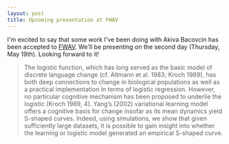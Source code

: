```yaml
---
layout: post
title: Upcoming presentation at FWAV
---
```


I'm excited to say that some work I've been doing with Akiva Bacovcin has been 
accepted to [FWAV](http://fwav3.commons.gc.cuny.edu/program/). We'll be presenting
on the second day (Thursday, May 19th). Looking forward to it!

> The logistic function, which has long served as the basic model of discrete
language change (cf. Altmann et al. 1983; Kroch 1989), has both deep connections to
change in biological populations as well as a practical implementation in terms of logistic
regression. However, no particular cognitive mechanism has been proposed to underlie
the logistic (Kroch 1989, 4). Yang’s (2002) variational learning model offers a cognitive
basis for change insofar as its mean dynamics yield S-shaped curves. Indeed, using
simulations, we show that given sufficiently large datasets, it is possible to gain insight
into whether the learning or logistic model generated an empirical S-shaped curve.
